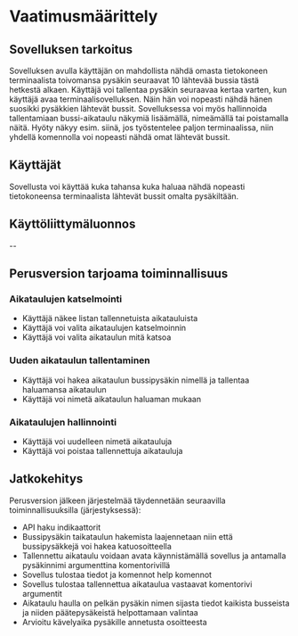 # Vaatimusmäärittely

## Sovelluksen tarkoitus

Sovelluksen avulla käyttäjän on mahdollista nähdä omasta tietokoneen terminaalista toivomansa pysäkin seuraavat 10 lähtevää bussia tästä hetkestä alkaen. Käyttäjä voi tallentaa pysäkin seuraavaa kertaa varten, kun käyttäjä avaa terminaalisovelluksen. Näin hän voi nopeasti nähdä hänen suosikki pysäkkien lähtevät bussit. Sovelluksessa voi myös hallinnoida tallentamiaan bussi-aikataulu näkymiä lisäämällä, nimeämällä tai poistamalla näitä. Hyöty näkyy esim. siinä, jos työstentelee paljon terminaalissa, niin yhdellä komennolla voi nopeasti nähdä omat lähtevät bussit.

## Käyttäjät
Sovellusta voi käyttää kuka tahansa kuka haluaa nähdä nopeasti tietokoneensa terminaalista lähtevät bussit omalta pysäkiltään.

## Käyttöliittymäluonnos
--


## Perusversion tarjoama toiminnallisuus

### Aikataulujen katselmointi

- Käyttäjä näkee listan tallennetuista aikatauluista
- Käyttäjä voi valita aikataulujen katselmoinnin
- Käyttäjä voi valita aikataulun mitä katsoa


### Uuden aikataulun tallentaminen

- Käyttäjä voi hakea aikataulun bussipysäkin nimellä ja tallentaa haluamansa aikataulun
- Käyttäjä voi nimetä aikataulun haluaman mukaan


### Aikataulujen hallinnointi

- Käyttäjä voi uudelleen nimetä aikatauluja
- Käyttäjä voi poistaa tallennettuja aikatauluja


## Jatkokehitys

Perusversion jälkeen järjestelmää täydennetään seuraavilla toiminnallisuuksilla (järjestyksessä):

- API haku indikaattorit
- Bussipysäkin taikataulun hakemista laajennetaan niin että bussipysäkkejä voi hakea katuosoitteella
- Tallennettu aikataulu voidaan avata käynnistämällä sovellus ja antamalla pysäkinnimi argumenttina komentorivillä
- Sovellus tulostaa tiedot ja komennot help komennot
- Sovellus tulostaa tallennettua aikataulua vastaavat komentorivi argumentit
- Aikataulu haulla on pelkän pysäkin nimen sijasta tiedot kaikista busseista ja niiden päätepysäkeistä helpottamaan valintaa
- Arvioitu kävelyaika pysäkille annetusta osoitteesta
